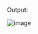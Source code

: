 Output:

![image](https://github.com/D-Cruze/Registration_Form/assets/136307177/89fbb386-6f8d-4843-a587-cdad546747eb)
